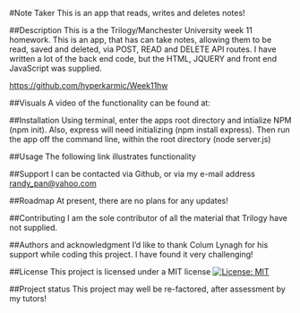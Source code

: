 #Note Taker
This is an app that reads, writes and deletes notes!

##Description
This is a the Trilogy/Manchester University week 11 homework.  This is an app, that has can take notes, allowing them to be read, saved and deleted, via POST, READ and DELETE API routes.  I have written a lot of the back end code, but the HTML, JQUERY and front end JavaScript was supplied.

https://github.com/hyperkarmic/Week11hw

##Visuals
A video of the functionality can be found at:

##Installation
Using terminal, enter the apps root directory and intialize NPM (npm init).  Also, express will need initializing (npm install express).  Then run the app off the command line, within the root directory (node server.js)

##Usage
The following link illustrates functionality

##Support
I can be contacted via Github, or via my e-mail address randy_pan@yahoo.com

##Roadmap
At present, there are no plans for any updates!

##Contributing
I am the sole contributor of all the material that Trilogy have not supplied.

##Authors and acknowledgment
I’d like to thank Colum Lynagh for his support while coding this project.  I have found it very challenging!

##License
This project is licensed under a MIT license
[![License: MIT](https://img.shields.io/badge/License-MIT-yellow.svg)](https://opensource.org/licenses/MIT) 

##Project status
This project may well be re-factored, after assessment by my tutors!